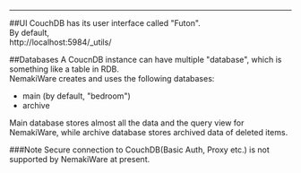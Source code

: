 ---
##UI
CouchDB has its user interface called "Futon".  
By default,  
http://localhost:5984/_utils/

##Databases
A CoucnDB instance can have multiple "database", which is something like a table in RDB.  
NemakiWare creates and uses the following databases:  

* main (by default, "bedroom")
* archive

Main database stores almost all the data and the query view for NemakiWare, while archive database stores archived data of deleted items.

###Note
Secure connection to CouchDB(Basic Auth, Proxy etc.) is not supported by NemakiWare at present.
